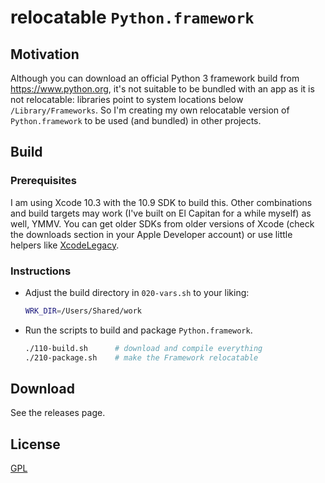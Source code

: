 # relocatable `Python.framework`

## Motivation

Although you can download an official Python 3 framework build from https://www.python.org, it's not suitable to be bundled with an app as it is not relocatable: libraries point to system locations below `/Library/Frameworks`. So I'm creating my own relocatable version of `Python.framework` to be used (and bundled) in other projects.

## Build

### Prerequisites

I am using Xcode 10.3 with the 10.9 SDK to build this. Other combinations and build targets may work (I've built on El Capitan for a while myself) as well, YMMV.
You can get older SDKs from older versions of Xcode (check the downloads section in your Apple Developer account) or use little helpers like [XcodeLegacy](https://github.com/devernay/xcodelegacy).

### Instructions

- Adjust the build directory in `020-vars.sh` to your liking:

  ```bash
  WRK_DIR=/Users/Shared/work
  ```

- Run the scripts to build and package `Python.framework`.
  
  ```bash
  ./110-build.sh      # download and compile everything
  ./210-package.sh    # make the Framework relocatable
  ```

## Download

See the releases page.

## License

[GPL](LICENSE)
